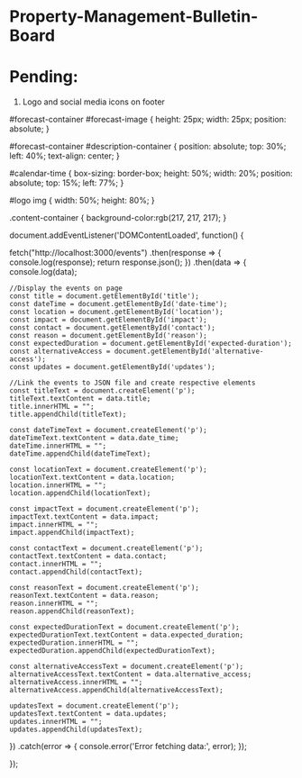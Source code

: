 # Property-Management-Bulletin-Board



# Pending: 
1. Logo and social media icons on footer





#forecast-container #forecast-image {
    height: 25px;
    width: 25px;
    position: absolute;
}



#forecast-container #description-container {
    position: absolute;
    top: 30%;
    left: 40%;
    text-align: center;
}

#calendar-time {
    box-sizing: border-box;
    height: 50%;
    width: 20%;
    position: absolute;
    top: 15%;
    left: 77%;
}

#logo img {
    width: 50%;
    height: 80%;
}

.content-container {
    background-color:rgb(217, 217, 217);
}



 document.addEventListener('DOMContentLoaded', function() {

fetch("http://localhost:3000/events")
.then(response => {
    console.log(response);
    return response.json();
})
.then(data => {
    console.log(data);

    //Display the events on page
    const title = document.getElementById('title');
    const dateTime = document.getElementById('date-time');
    const location = document.getElementById('location');
    const impact = document.getElementById('impact');
    const contact = document.getElementById('contact');
    const reason = document.getElementById('reason');
    const expectedDuration = document.getElementById('expected-duration');
    const alternativeAccess = document.getElementById('alternative-access');
    const updates = document.getElementById('updates');

    //Link the events to JSON file and create respective elements
    const titleText = document.createElement('p');
    titleText.textContent = data.title;
    title.innerHTML = "";
    title.appendChild(titleText);

    const dateTimeText = document.createElement('p');
    dateTimeText.textContent = data.date_time;
    dateTime.innerHTML = "";
    dateTime.appendChild(dateTimeText);

    const locationText = document.createElement('p');
    locationText.textContent = data.location;
    location.innerHTML = "";
    location.appendChild(locationText);

    const impactText = document.createElement('p');
    impactText.textContent = data.impact;
    impact.innerHTML = "";
    impact.appendChild(impactText);

    const contactText = document.createElement('p');
    contactText.textContent = data.contact;
    contact.innerHTML = "";
    contact.appendChild(contactText);
    
    const reasonText = document.createElement('p');
    reasonText.textContent = data.reason;
    reason.innerHTML = "";
    reason.appendChild(reasonText);

    const expectedDurationText = document.createElement('p');
    expectedDurationText.textContent = data.expected_duration;
    expectedDuration.innerHTML = "";
    expectedDuration.appendChild(expectedDurationText);
    
    const alternativeAccessText = document.createElement('p');
    alternativeAccessText.textContent = data.alternative_access;
    alternativeAccess.innerHTML = "";
    alternativeAccess.appendChild(alternativeAccessText);

    updatesText = document.createElement('p');
    updatesText.textContent = data.updates;
    updates.innerHTML = "";
    updates.appendChild(updatesText);

   
})
.catch(error => {
    console.error('Error fetching data:', error);
});

});